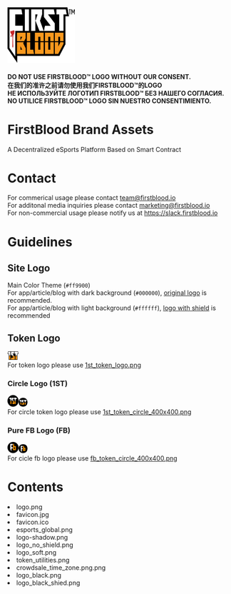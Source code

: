 <img src = "logo_black_shied.png" width = "30%">

#### DO NOT USE FIRSTBLOOD™ LOGO WITHOUT OUR CONSENT. <br>在我们的准许之前请勿使用我们FIRSTBLOOD™的LOGO<br>НЕ ИСПОЛЬЗУЙТЕ ЛОГОТИП FIRSTBLOOD™ БЕЗ НАШЕГО СОГЛАСИЯ.<br>NO UTILICE FIRSTBLOOD™ LOGO SIN NUESTRO CONSENTIMIENTO.


# FirstBlood Brand Assets 
A Decentralized eSports Platform Based on Smart Contract

# Contact
For commerical usage please contact team@firstblood.io <br>
For additonal media inquiries please contact marketing@firstblood.io <br>
For non-commercial usage please notify us at https://slack.firstblood.io

# Guidelines

## Site Logo
Main Color Theme (`#ff9900`) <br>
For app/article/blog with dark background (`#000000`), [original logo](logo.png) is recommended. <br>
For app/article/blog with light background (`#ffffff`), [logo with shield](logo_black_shied.png) is recommended <br>

## Token Logo
<img src = "1st_token_logo.png" width = "5%"><br>
For token logo please use [1st_token_logo.png](1st_token_logo.png) <br>

### Circle Logo (1ST)
<img src = "1st_token_circle_400x400.png" width = "5%"><img src = "1st_token_circle_20x20.png"><br>
For circle token logo please use [1st_token_circle_400x400.png](1st_token_circle_400x400.png) <br>

### Pure FB Logo (FB)
<img src = "fb_token_circle_400x400.png" width = "5%"><img src = "fb_token_circle_20x20.png"><br>
For cicle fb logo please use [fb_token_circle_400x400.png](fb_token_circle_400x400.png) <br>



# Contents
<li>logo.png</li>
<li>favicon.jpg</li>
<li>favicon.ico</li>
<li>esports_global.png</li>
<li>logo-shadow.png	</li>
<li>logo_no_shield.png</li>
<li>logo_soft.png</li>
<li>token_utilities.png</li>
<li>crowdsale_time_zone.png.png</li>
<li>logo_black.png</li>
<li>logo_black_shied.png</li>
